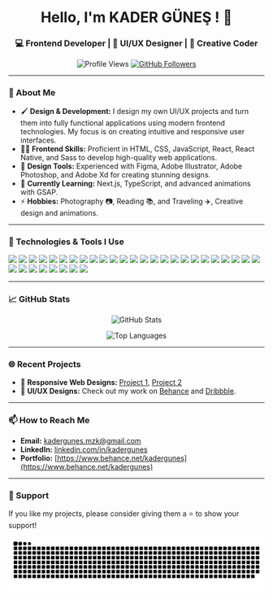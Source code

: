 <h1 align="center">Hello, I'm KADER GÜNEŞ ! 👋</h1>
<h3 align="center">💻 Frontend Developer | 🎨 UI/UX Designer | 🚀 Creative Coder</h3>

<p align="center">
  <img src="https://komarev.com/ghpvc/?username=destinyy-7&label=Profile+Views&color=blue&style=flat" alt="Profile Views" />
  <a href="https://github.com/destinyy-7?tab=followers">
    <img src="https://img.shields.io/github/followers/destinyy-7?label=Followers&style=social" alt="GitHub Followers">
  </a>
</p>

---

### 🌟 About Me

- 🖌️ **Design & Development:** I design my own UI/UX projects and turn them into fully functional applications using modern frontend technologies. My focus is on creating intuitive and responsive user interfaces.
- 👨‍💻 **Frontend Skills:** Proficient in HTML, CSS, JavaScript, React, React Native, and Sass to develop high-quality web applications.
- 🎨 **Design Tools:** Experienced with Figma, Adobe Illustrator, Adobe Photoshop, and Adobe Xd for creating stunning designs.
- 🌱 **Currently Learning:** Next.js, TypeScript, and advanced animations with GSAP.
- ⚡ **Hobbies:**  Photography 📷, Reading 📚, and Traveling ✈️, Creative design and animations.

---

### 🚀 Technologies & Tools I Use

<p align="left">
  <!-- Programlama Dilleri -->
  <img src="https://img.shields.io/badge/C%23-%23239120.svg?style=flat&logo=c-sharp&logoColor=white" />
  <img src="https://img.shields.io/badge/HTML5-%23E34F26.svg?style=flat&logo=html5&logoColor=white" />
  <img src="https://img.shields.io/badge/CSS3-%231572B6.svg?style=flat&logo=css3&logoColor=white" />
  <img src="https://img.shields.io/badge/SASS-%23CC6699.svg?style=flat&logo=sass&logoColor=white" />
  <img src="https://img.shields.io/badge/JavaScript-%23323330.svg?style=flat&logo=javascript&logoColor=%23F7DF1E" />
  <img src="https://img.shields.io/badge/TypeScript-%23007ACC.svg?style=flat&logo=typescript&logoColor=white" />
  <img src="https://img.shields.io/badge/Java-%23ED8B00.svg?style=flat&logo=java&logoColor=white" />

  <!-- Frameworks & Libraries -->
  <img src="https://img.shields.io/badge/React-%2320232a.svg?style=flat&logo=react&logoColor=%2361DAFB" />
  <img src="https://img.shields.io/badge/React%20Router-%23CA4245.svg?style=flat&logo=react-router&logoColor=white" />
  <img src="https://img.shields.io/badge/Redux-%23764ABC.svg?style=flat&logo=redux&logoColor=white" />
  <img src="https://img.shields.io/badge/Next.js-%23000000.svg?style=flat&logo=nextdotjs&logoColor=white" />
  <img src="https://img.shields.io/badge/Express.js-%23404d59.svg?style=flat&logo=express&logoColor=%2361DAFB" />
  <img src="https://img.shields.io/badge/Bootstrap-%23563D7C.svg?style=flat&logo=bootstrap&logoColor=white" />
  <img src="https://img.shields.io/badge/TailwindCSS-%2306B6D4.svg?style=flat&logo=tailwind-css&logoColor=white" />

  <!-- Backend & Databases -->
  <img src="https://img.shields.io/badge/Node.js-%2343853D.svg?style=flat&logo=node.js&logoColor=white" />
  <img src="https://img.shields.io/badge/MongoDB-%2347A248.svg?style=flat&logo=mongodb&logoColor=white" />
  <img src="https://img.shields.io/badge/Microsoft%20SQL%20Server-%23CC2927.svg?style=flat&logo=microsoft-sql-server&logoColor=white" />

  <!-- Deployment & Hosting -->
  <img src="https://img.shields.io/badge/Firebase-%23039BE5.svg?style=flat&logo=firebase" />
  <img src="https://img.shields.io/badge/Heroku-%23430098.svg?style=flat&logo=heroku&logoColor=white" />
  <img src="https://img.shields.io/badge/Netlify-%2300C7B7.svg?style=flat&logo=netlify&logoColor=white" />
  <img src="https://img.shields.io/badge/Vercel-%23000000.svg?style=flat&logo=vercel&logoColor=white" />

  <!-- Build Tools & Package Managers -->
  <img src="https://img.shields.io/badge/NPM-%23CB3837.svg?style=flat&logo=npm&logoColor=white" />
  <img src="https://img.shields.io/badge/Yarn-%232C8EBB.svg?style=flat&logo=yarn&logoColor=white" />
  <img src="https://img.shields.io/badge/Vite-%23646CFF.svg?style=flat&logo=vite&logoColor=white" />

  <!-- Version Control & CI/CD -->
  <img src="https://img.shields.io/badge/Git-%23F05033.svg?style=flat&logo=git&logoColor=white" />
  <img src="https://img.shields.io/badge/GitHub-%23121011.svg?style=flat&logo=github&logoColor=white" />

  <!-- Design & Graphic Tools -->
  <img src="https://img.shields.io/badge/Figma-%23F24E1E.svg?style=flat&logo=figma&logoColor=white" />
  <img src="https://img.shields.io/badge/Adobe%20Photoshop-%23001E36.svg?style=flat&logo=adobe-photoshop&logoColor=white" />
  <img src="https://img.shields.io/badge/Adobe%20Illustrator-%23FF9A00.svg?style=flat&logo=adobe-illustrator&logoColor=white" />
  <img src="https://img.shields.io/badge/Adobe%20XD-%23FF61F6.svg?style=flat&logo=adobe-xd&logoColor=white" />
  <img src="https://img.shields.io/badge/Sketch-%23F7B500.svg?style=flat&logo=sketch&logoColor=white" />
  <img src="https://img.shields.io/badge/Canva-%2300C4CC.svg?style=flat&logo=canva&logoColor=white" />
  <img src="https://img.shields.io/badge/Blender-%23F5792A.svg?style=flat&logo=blender&logoColor=white" />
 
</p>


---

### 📈 GitHub Stats

<p align="center">
  <img src="https://github-readme-stats.vercel.app/api?username=destinyy-7&show_icons=true&theme=radical" alt="GitHub Stats" />
  
<p align="center">
  <img src="https://github-readme-stats.vercel.app/api/top-langs/?username=destinyy-7&layout=compact&theme=radical" alt="Top Languages" />
</p>

---

### 🌐 Recent Projects

- 📱 **Responsive Web Designs:** [Project 1](https://github.com/destinyy-7/project1), [Project 2](https://github.com/your-username/project2)
- 🎨 **UI/UX Designs:** Check out my work on [Behance](https://www.behance.net/kadergunes) and [Dribbble](https://dribbble.com/kadergunes).

---

### 📫 How to Reach Me

- **Email:** [kadergunes.mzk@gmail.com](mailto:kadergunes.mzk@gmail.com)
- **LinkedIn:** [linkedin.com/in/kadergunes](https://www.linkedin.com/in/kadergunes)
- **Portfolio:** [https://www.behance.net/kadergunes](https://www.behance.net/kadergunes)

---

### 🌟 Support

If you like my projects, please consider giving them a ⭐ to show your support!

<picture>
  <source
    media="(prefers-color-scheme: dark)"
    srcset="https://raw.githubusercontent.com/platane/snk/output/github-contribution-grid-snake-dark.svg"
  />
  <source
    media="(prefers-color-scheme: light)"
    srcset="https://raw.githubusercontent.com/platane/snk/output/github-contribution-grid-snake.svg"
  />
  <img
    alt="github contribution grid snake animation"
    src="https://raw.githubusercontent.com/platane/snk/output/github-contribution-grid-snake.svg"
  />
</picture>
